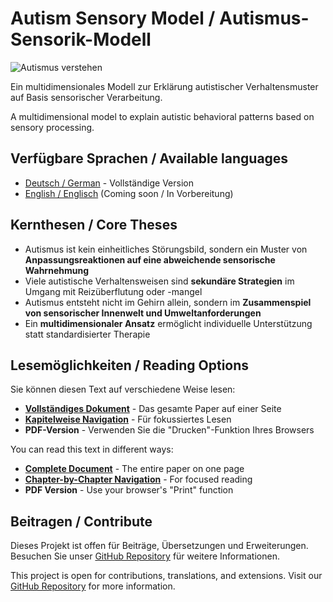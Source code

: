 # Autism Sensory Model / Autismus-Sensorik-Modell

![Autismus verstehen](assets/header-image.png)

Ein multidimensionales Modell zur Erklärung autistischer Verhaltensmuster auf Basis sensorischer Verarbeitung.

A multidimensional model to explain autistic behavioral patterns based on sensory processing.

## Verfügbare Sprachen / Available languages

- [Deutsch / German](de/) - Vollständige Version
- [English / Englisch](en/) (Coming soon / In Vorbereitung)

## Kernthesen / Core Theses

- Autismus ist kein einheitliches Störungsbild, sondern ein Muster von **Anpassungsreaktionen auf eine abweichende sensorische Wahrnehmung**
- Viele autistische Verhaltensweisen sind **sekundäre Strategien** im Umgang mit Reizüberflutung oder -mangel
- Autismus entsteht nicht im Gehirn allein, sondern im **Zusammenspiel von sensorischer Innenwelt und Umweltanforderungen**
- Ein **multidimensionaler Ansatz** ermöglicht individuelle Unterstützung statt standardisierter Therapie

## Lesemöglichkeiten / Reading Options

Sie können diesen Text auf verschiedene Weise lesen:

- **[Vollständiges Dokument](de/)** - Das gesamte Paper auf einer Seite
- **[Kapitelweise Navigation](de/chapters/01-einleitung.md)** - Für fokussiertes Lesen
- **PDF-Version** - Verwenden Sie die "Drucken"-Funktion Ihres Browsers

You can read this text in different ways:

- **[Complete Document](de/)** - The entire paper on one page
- **[Chapter-by-Chapter Navigation](de/chapters/01-einleitung.md)** - For focused reading
- **PDF Version** - Use your browser's "Print" function

## Beitragen / Contribute

Dieses Projekt ist offen für Beiträge, Übersetzungen und Erweiterungen. Besuchen Sie unser [GitHub Repository](https://github.com/YourUsername/Autismus) für weitere Informationen.

This project is open for contributions, translations, and extensions. Visit our [GitHub Repository](https://github.com/YourUsername/Autismus) for more information.
